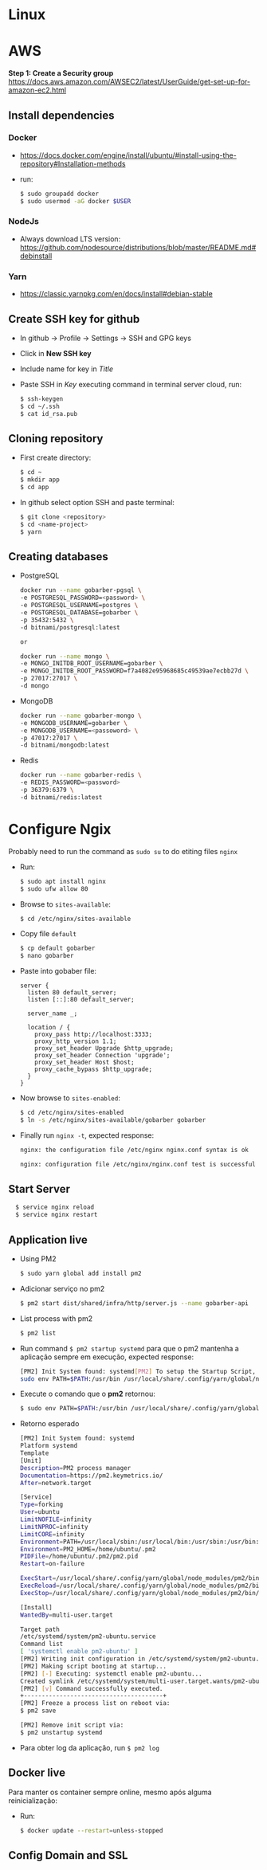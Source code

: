 # Linux

# AWS

**Step 1: Create a Security group**
https://docs.aws.amazon.com/AWSEC2/latest/UserGuide/get-set-up-for-amazon-ec2.html


## Install dependencies

### Docker
- https://docs.docker.com/engine/install/ubuntu/#install-using-the-repository#Installation-methods
- run:

  ```bash
  $ sudo groupadd docker
  $ sudo usermod -aG docker $USER
  ```


### NodeJs
- Always download LTS version:
  https://github.com/nodesource/distributions/blob/master/README.md#debinstall

### Yarn
  - https://classic.yarnpkg.com/en/docs/install#debian-stable

## Create SSH key for github

- In github -> Profile -> Settings -> SSH and GPG keys
- Click in **New SSH key**
- Include name for key in *Title*
- Paste SSH in *Key* executing command in terminal server cloud, run:

  ```bash
  $ ssh-keygen
  $ cd ~/.ssh
  $ cat id_rsa.pub
  ```
## Cloning repository
- First create directory:

  ```bash
  $ cd ~
  $ mkdir app
  $ cd app
  ```
- In github select option SSH and paste terminal:

  ```bash
  $ git clone <repository>
  $ cd <name-project>
  $ yarn
  ```

## Creating databases

- PostgreSQL

  ```bash
  docker run --name gobarber-pgsql \
  -e POSTGRESQL_PASSWORD=<password> \
  -e POSTGRESQL_USERNAME=postgres \
  -e POSTGRESQL_DATABASE=gobarber \
  -p 35432:5432 \
  -d bitnami/postgresql:latest

  or

  docker run --name mongo \
  -e MONGO_INITDB_ROOT_USERNAME=gobarber \
  -e MONGO_INITDB_ROOT_PASSWORD=f7a4082e95968685c49539ae7ecbb27d \
  -p 27017:27017 \
  -d mongo
  ```
- MongoDB

  ```bash
  docker run --name gobarber-mongo \
  -e MONGODB_USERNAME=gobarber \
  -e MONGODB_USERNAME=<passoword> \
  -p 47017:27017 \
  -d bitnami/mongodb:latest

  ```
- Redis

  ```bash
  docker run --name gobarber-redis \
  -e REDIS_PASSWORD=<password>
  -p 36379:6379 \
  -d bitnami/redis:latest
  ```

# Configure Ngix
Probably need to run the command as `sudo su` to do etiting files `nginx`
- Run:

  ```bash
  $ sudo apt install nginx
  $ sudo ufw allow 80

  ```
- Browse to `sites-available`:

  ```bash
  $ cd /etc/nginx/sites-available
  ```

- Copy file `default`

  ```bash
  $ cp default gobarber
  $ nano gobarber
  ```

- Paste into gobaber file:
  ```text
  server {
    listen 80 default_server;
    listen [::]:80 default_server;

    server_name _;

    location / {
      proxy_pass http://localhost:3333;
      proxy_http_version 1.1;
      proxy_set_header Upgrade $http_upgrade;
      proxy_set_header Connection 'upgrade';
      proxy_set_header Host $host;
      proxy_cache_bypass $http_upgrade;
    }
  }
  ```
- Now browse to `sites-enabled`:

  ```bash
  $ cd /etc/nginx/sites-enabled
  $ ln -s /etc/nginx/sites-available/gobarber gobarber
  ```

- Finally run `nginx -t`, expected response:

  ```bash
  nginx: the configuration file /etc/nginx nginx.conf syntax is ok

  nginx: configuration file /etc/nginx/nginx.conf test is successful
  ```
## Start Server

```bash
  $ service nginx reload
  $ service nginx restart
```

## Application live

- Using PM2

  ```bash
  $ sudo yarn global add install pm2
  ```

- Adicionar serviço no pm2

  ```bash
  $ pm2 start dist/shared/infra/http/server.js --name gobarber-api
  ```

- List process with pm2

  ```bash
  $ pm2 list
  ```

- Run command `$ pm2 startup systemd` para que o pm2 mantenha a aplicação sempre em execução, expected response:

  ```bash
  [PM2] Init System found: systemd[PM2] To setup the Startup Script, copy/paste the following command:
  sudo env PATH=$PATH:/usr/bin /usr/local/share/.config/yarn/global/node_modules/pm2/bin/pm2 startup systemd -u ubuntu --hp /home/ubuntu
  ```

- Execute o comando que o **pm2** retornou:

  ```bash
  $ sudo env PATH=$PATH:/usr/bin /usr/local/share/.config/yarn/global/node_modules/pm2/bin/pm2 startup systemd -u ubuntu --hp /home/ubuntu
  ```

- Retorno esperado

  ```bash
  [PM2] Init System found: systemd
  Platform systemd
  Template
  [Unit]
  Description=PM2 process manager
  Documentation=https://pm2.keymetrics.io/
  After=network.target

  [Service]
  Type=forking
  User=ubuntu
  LimitNOFILE=infinity
  LimitNPROC=infinity
  LimitCORE=infinity
  Environment=PATH=/usr/local/sbin:/usr/local/bin:/usr/sbin:/usr/bin:/sbin:/bin:/usr/games:/usr/local/games:/snap/bin:/usr/bin:/bin:/usr/local/sbin:/usr/local/bin:/usr/sbin:/usr/bin
  Environment=PM2_HOME=/home/ubuntu/.pm2
  PIDFile=/home/ubuntu/.pm2/pm2.pid
  Restart=on-failure

  ExecStart=/usr/local/share/.config/yarn/global/node_modules/pm2/bin/pm2 resurrect
  ExecReload=/usr/local/share/.config/yarn/global/node_modules/pm2/bin/pm2 reload all
  ExecStop=/usr/local/share/.config/yarn/global/node_modules/pm2/bin/pm2 kill

  [Install]
  WantedBy=multi-user.target

  Target path
  /etc/systemd/system/pm2-ubuntu.service
  Command list
  [ 'systemctl enable pm2-ubuntu' ]
  [PM2] Writing init configuration in /etc/systemd/system/pm2-ubuntu.service
  [PM2] Making script booting at startup...
  [PM2] [-] Executing: systemctl enable pm2-ubuntu...
  Created symlink /etc/systemd/system/multi-user.target.wants/pm2-ubuntu.service → /etc/systemd/system/pm2-ubuntu.service.
  [PM2] [v] Command successfully executed.
  +---------------------------------------+
  [PM2] Freeze a process list on reboot via:
  $ pm2 save

  [PM2] Remove init script via:
  $ pm2 unstartup systemd
  ```

- Para obter log da aplicação, run ```$ pm2 log```

## Docker live
Para manter os container sempre online, mesmo após alguma reinicialização:

- Run:

  ```bash
  $ docker update --restart=unless-stopped
  ```

## Config Domain and SSL
